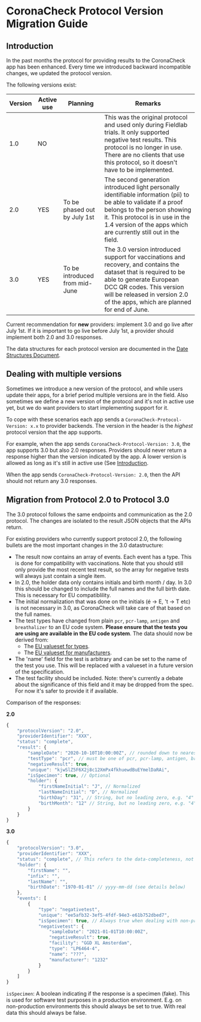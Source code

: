 # CoronaCheck Protocol Version Migration Guide

## Introduction

In the past months the protocol for providing results to the CoronaCheck app has been enhanced. Every time we introduced backward incompatible changes, we updated the protocol version.

The following versions exist:

| Version | Active use | Planning | Remarks |
| --- | --- | --- | --- |
| 1.0 | NO | | This was the original protocol and used only during Fieldlab trials. It only supported negative test results. This protocol is no longer in use. There are no clients that use this protocol, so it doesn't have to be implemented. |
| 2.0 | YES | To be phased out by July 1st | The second generation introduced light personally identifiable information (pii) to be able to validate if a proof belongs to the person showing it. This protocol is in use in the 1.4 version of the apps which are currently still out in the field. |
| 3.0 | YES | To be introduced from mid-June | The 3.0 version introduced support for vaccinations and recovery, and contains the dataset that is required to be able to generate European DCC QR codes. This version will be released in version 2.0 of the apps, which are planned for end of June. |

Current recommendation for **new** providers: implement 3.0 and go live after July 1st. If it is important to go live before July 1st, a provider should implement both 2.0 and 3.0 responses.

The data structures for each protocol version are documented in the [Date Structures Document](data-structures-overview.md).

## Dealing with multiple versions

Sometimes we introduce a new version of the protocol, and while users update their apps, for a brief period multiple versions are in the field. Also sometimes we define a new version of the protocol and it's not in active use yet, but we do want providers to start implementing support for it.

To cope with these scenarios each app sends a `CoronaCheck-Protocol-Version: x.x` to provider backends. The version in the header is the *highest* protocol version that the app supports.

For example, when the app sends `CoronaCheck-Protocol-Version: 3.0`, the app supports 3.0 but also 2.0 responses. Providers should never return a response higher than the version indicated by the app. A lower version is allowed as long as it's still in active use (See [Introduction](#introduction).

When the app sends `CoronaCheck-Protocol-Version: 2.0`, then the API should not return any 3.0 responses.

## Migration from Protocol 2.0 to Protocol 3.0

The 3.0 protocol follows the same endpoints and communication as the 2.0 protocol. The changes are isolated to the result JSON objects that the APIs return.

For existing providers who currently support protocol 2.0, the following bullets are the most important changes in the 3.0 datastructure:

* The result now contains an array of events. Each event has a type. This is done for compatibility with vaccinations. Note that you should still only provide the most recent test result, so the array for negative tests will always just contain a single item.
* In 2.0, the holder data only contains initials and birth month / day. In 3.0 this should be changed to include the full names and the full birth date. This is necessary for EU compatiblility.
* The initial normalization that was done on the initials (é -> E, 't -> T etc) is not necessary in 3.0, as CoronaCheck will take care of that based on the full names.
* The test types have changed from plain `pcr`, `pcr-lamp`, `antigen` and `breathalizer` to an EU code system. **Please ensure that the tests you are using are available in the EU code system**. The data should now be derived from:
    *  The [EU valueset for types](https://github.com/ehn-dcc-development/ehn-dcc-valuesets/blob/main/test-type.json).
    *  The [EU valueset for manufacturers](https://github.com/ehn-dcc-development/ehn-dcc-valuesets/blob/main/test-manf.json).
*  The 'name' field for the test is arbitrary and can be set to the name of the test you use. This will be replaced with a valueset in a future version of the specification.
*  The test facility should be included. Note: there's currently a debate about the significance of this field and it may be dropped from the spec. For now it's safer to provide it if available. 
   
Comparison of the responses:

**2.0**

```javascript
{
    "protocolVersion": "2.0",
    "providerIdentifier": "XXX",
    "status": "complete",
    "result": {
        "sampleDate": "2020-10-10T10:00:00Z", // rounded down to nearest hour
        "testType": "pcr", // must be one of pcr, pcr-lamp, antigen, breath
        "negativeResult": true,
        "unique": "kjwSlZ5F6X2j8c12XmPx4fkhuewdBuEYmelDaRAi",
        "isSpecimen": true, // Optional
        "holder": {
            "firstNameInitial": "J", // Normalized
            "lastNameInitial": "D", // Normalized
            "birthDay": "31", // String, but no leading zero, e.g. "4"
            "birthMonth": "12" // String, but no leading zero, e.g. "4"
        }
    }
}
```

**3.0**

```javascript
{
    "protocolVersion": "3.0",
    "providerIdentifier": "XXX",
    "status": "complete", // This refers to the data-completeness, not test status.
    "holder": {
        "firstName": "",
        "infix": "",
        "lastName": "",
        "birthDate": "1970-01-01" // yyyy-mm-dd (see details below)
    },
    "events": [
        {
            "type": "negativetest",
            "unique": "ee5afb32-3ef5-4fdf-94e3-e61b752dbed7",
            "isSpecimen": true, // Always true when dealing with non-production data
            "negativetest": {
                "sampleDate": "2021-01-01T10:00:00Z", 
                "negativeResult": true,
                "facility": "GGD XL Amsterdam",
                "type": "LP6464-4",
                "name": "???",
                "manufacturer": "1232"
            }
        }
    ]    
}
```

`isSpecimen`: A boolean indicating if the response is a specimen (fake). This is used for software test purposes in a production environment. E.g. on non-production environments this should always be set to true. With real data this should always be false.
